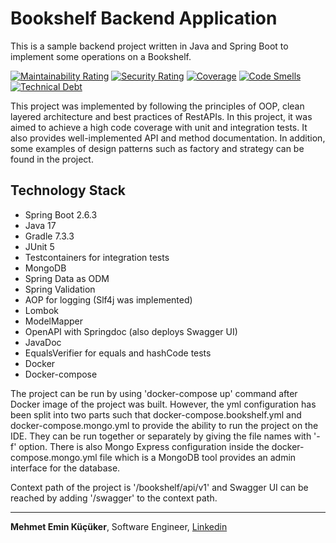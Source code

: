 # Bookshelf Backend Application

This is a sample backend project written in Java and Spring Boot to implement some operations on a Bookshelf.

[![Maintainability Rating](https://sonarcloud.io/api/project_badges/measure?project=mekucuker_bookshelf&metric=sqale_rating)](https://sonarcloud.io/dashboard?id=mekucuker_bookshelf)
[![Security Rating](https://sonarcloud.io/api/project_badges/measure?project=mekucuker_bookshelf&metric=security_rating)](https://sonarcloud.io/dashboard?id=mekucuker_bookshelf)
[![Coverage](https://sonarcloud.io/api/project_badges/measure?project=mekucuker_bookshelf&metric=coverage)](https://sonarcloud.io/dashboard?id=mekucuker_bookshelf)
[![Code Smells](https://sonarcloud.io/api/project_badges/measure?project=mekucuker_bookshelf&metric=code_smells)](https://sonarcloud.io/dashboard?id=mekucuker_bookshelf)
[![Technical Debt](https://sonarcloud.io/api/project_badges/measure?project=mekucuker_bookshelf&metric=sqale_index)](https://sonarcloud.io/dashboard?id=mekucuker_bookshelf)

This project was implemented by following the principles of OOP, clean layered architecture and best practices of RestAPIs. In this project, it was aimed to achieve a high code coverage with unit and integration tests. It also provides well-implemented API and method documentation. In addition, some examples of design patterns such as factory and strategy can be found in the project.

## Technology Stack

* Spring Boot 2.6.3
* Java 17
* Gradle 7.3.3
* JUnit 5
* Testcontainers for integration tests
* MongoDB
* Spring Data as ODM
* Spring Validation
* AOP for logging (Slf4j was implemented)
* Lombok
* ModelMapper
* OpenAPI with Springdoc (also deploys Swagger UI)
* JavaDoc
* EqualsVerifier for equals and hashCode tests
* Docker
* Docker-compose

The project can be run by using 'docker-compose up' command after Docker image of the project was built. However, the yml configuration has been split into two parts such that docker-compose.bookshelf.yml and docker-compose.mongo.yml to provide the ability to run the project on the IDE. They can be run together or separately by giving the file names with '-f' option. There is also Mongo Express configuration inside the docker-compose.mongo.yml file which is a MongoDB tool provides an admin interface for the database.

Context path of the project is '/bookshelf/api/v1' and Swagger UI can be reached by adding '/swagger' to the context path.

---

<b>Mehmet Emin Küçüker</b>, Software Engineer, [Linkedin](https://linkedin.com/in/mehmeteminkucuker)
